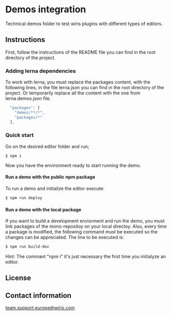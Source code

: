 # Demos integration

Technical demos folder to test wiris plugins with different types of editors.

## Instructions

First, follow the instructions of the README file you can find in the root directory of the project.

### Adding lerna dependencies

To work with lerna, you must replace the packages content, with the following lines, in the file lerna.json you can find in the root directory of the project. Or temporarily replace all the content with the one from lerna.demos.json file.

```javascript
  "packages": [
    "demos/**/*",
    "packages/*"
  ],
```

### Quick start

Go on the desired editor folder and run;

```
$ npm i
```
Now you have the environment ready to start running the demo.

#### Run a demo with the public npm package

To run a demo and initialize the editor execute:

```sh
$ npm run deploy
```

#### Run a demo with the local package

If you want to build a development enviorment and run the demo, you must link packages of the mono-repositoy on your local directoy. Also, every time a package is modified, the following command must be executed so the changes can be appreciated. The line to be executed is:

```sh
$ npm run build-dev
```

Hint: The commant "npm i" it's just necessary the first time you initialyze an editor.

## License


## Contact information
team.support.europe@wiris.com 
